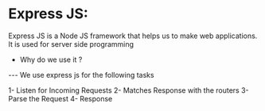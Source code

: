 # Express JS: 

Express JS is a Node JS framework that helps us to make web applications. It is used for server side programming 

- Why do we use it ? 

--- We use express js for the following tasks 

1- Listen for Incoming Requests
2- Matches Response with the routers
3- Parse the Request
4- Response